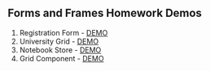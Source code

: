 ## Forms and Frames Homework Demos
1. Registration Form - [DEMO](https://cdn.rawgit.com/DanielaPopova/TelerikAcademy_Homeworks/6978358c/HTML/HTML-Forms%20and%20Frames/Problem01_RegistrationForm.html)
2. University Grid - [DEMO](https://cdn.rawgit.com/DanielaPopova/TelerikAcademy_Homeworks/6978358c/HTML/HTML-Forms%20and%20Frames/Problem02_UniversityGrid.html)
3. Notebook Store - [DEMO](https://cdn.rawgit.com/DanielaPopova/TelerikAcademy_Homeworks/6978358c/HTML/HTML-Forms%20and%20Frames/Problem03_NotebookStore/Problem03_NoteBookStore.html)
4. Grid Component - [DEMO](https://cdn.rawgit.com/DanielaPopova/TelerikAcademy_Homeworks/6978358c/HTML/HTML-Forms%20and%20Frames/Problem04_GridComponent/Problem04_GridComponent.html)
